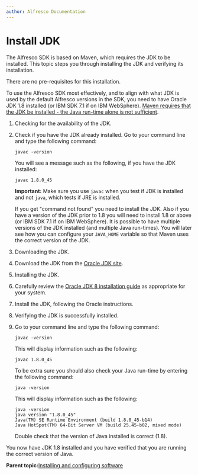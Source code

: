 ```yaml
---
author: Alfresco Documentation
---
```


# Install JDK

The Alfresco SDK is based on Maven, which requires the JDK to be installed. This topic steps you through installing the JDK and verifying its installation.

There are no pre-requisites for this installation.

To use the Alfresco SDK most effectively, and to align with what JDK is used by the default Alfresco versions in the SDK, you need to have Oracle JDK 1.8 installed \(or IBM SDK 7.1 if on IBM WebSphere\). [Maven requires that the JDK be installed - the Java run-time alone is not sufficient](http://maven.apache.org/download.cgi#Maven_Documentation).

1.  Checking for the availability of the JDK.
2.  Check if you have the JDK already installed. Go to your command line and type the following command:

    ```
    javac -version    
    ```

    You will see a message such as the following, if you have the JDK installed:

    ```
    javac 1.8.0_45                    
    ```

    **Important:** Make sure you use `javac` when you test if JDK is installed and not `java`, which tests if JRE is installed.

    If you get "command not found" you need to install the JDK. Also if you have a version of the JDK prior to 1.8 you will need to install 1.8 or above \(or IBM SDK 7.1 if on IBM WebSphere\). It is possible to have multiple versions of the JDK installed \(and multiple Java run-times\). You will later see how you can configure your `JAVA_HOME` variable so that Maven uses the correct version of the JDK.

3.  Downloading the JDK.
4.  Download the JDK from the [Oracle JDK site](http://www.oracle.com/technetwork/java/javase/downloads/index.html).

5.  Installing the JDK.
6.  Carefully review the [Oracle JDK 8 installation guide](http://docs.oracle.com/javase/8/docs/technotes/guides/install/install_overview.html) as appropriate for your system.

7.  Install the JDK, following the Oracle instructions.

8.  Verifying the JDK is successfully installed.
9.  Go to your command line and type the following command:

    ```
    javac -version
    ```

    This will display information such as the following:

    ```
    javac 1.8.0_45                    
    ```

    To be extra sure you should also check your Java run-time by entering the following command:

    ```
    java -version                    
    ```

    This will display information such as the following:

    ```
    java -version
    java version "1.8.0_45"
    Java(TM) SE Runtime Environment (build 1.8.0_45-b14)
    Java HotSpot(TM) 64-Bit Server VM (build 25.45-b02, mixed mode)                    
    ```

    Double check that the version of Java installed is correct \(1.8\).


You now have JDK 1.8 installed and you have verified that you are running the correct version of Java.

**Parent topic:**[Installing and configuring software](../concepts/alfresco-sdk-installing-prerequisite-software.md)

